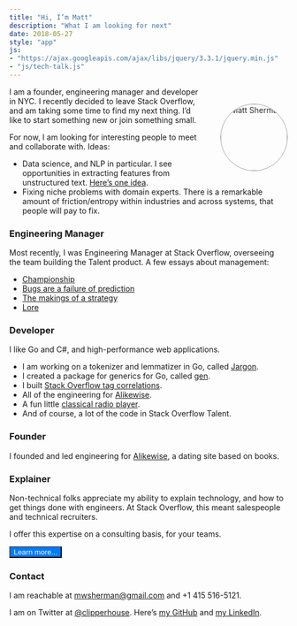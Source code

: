 ```yaml
---
title: "Hi, I’m Matt"
description: "What I am looking for next"
date: 2018-05-27
style: "app"
js:
- "https://ajax.googleapis.com/ajax/libs/jquery/3.3.1/jquery.min.js"
- "js/tech-talk.js"
---
```


<style>
img[src$='#photo'] {
    float: right;
    margin: 0 0 2em 2em;
    position: relative;
    top: 30px;
    opacity: .9;
    width: 120px;
    border-radius: 50%;
    border: 1px solid #999;
}

button {
    width: auto;
    background-color: #007AFF;
    color: white;
}
</style>


![Matt Sherman](https://pbs.twimg.com/profile_images/557247446649036800/JSalo08u_400x400.jpeg#photo)

I am a founder, engineering manager and developer in NYC. I recently decided to leave Stack Overflow, and am taking some time to find my next thing. I’d like to start something new or join something small.

For now, I am looking for interesting people to meet and collaborate with. Ideas:

- Data science, and NLP in particular. I see opportunities in extracting features from unstructured text. [Here’s one idea](https://docs.google.com/document/d/1lqMYoLtqeu6q2Q_ToI_f5hHMV4tNULtgL9jVizhE7SA/edit?usp=sharing).
- Fixing niche problems with domain experts. There is a remarkable amount of friction/entropy within industries and across systems, that people will pay to fix.

### Engineering Manager

Most recently, I was Engineering Manager at Stack Overflow, overseeing the team building the Talent product. A few essays about management:

- [Championship](/championship/)
- [Bugs are a failure of prediction](/bugs-are-a-failure-of-prediction/)
- [The makings of a strategy](makings-of-a-strategy/)
- [Lore](/lore/)

### Developer

I like Go and C#, and high-performance web applications.

- I am working on a tokenizer and lemmatizer in Go, called [Jargon](/jargon/).
- I created a package for generics for Go, called [gen](/gen/overview/).
- I built [Stack Overflow tag correlations](/stack-correlations/).
- All of the engineering for [Alikewise](/alikewise/).
- A fun little [classical radio player](/classical/).
- And of course, a lot of the code in Stack Overflow Talent.

### Founder

I founded and led engineering for [Alikewise](/alikewise/), a dating site based on books.

### Explainer

Non-technical folks appreciate my ability to explain technology, and how to get things done with engineers. At Stack Overflow, this meant salespeople and technical recruiters.

I offer this expertise on a consulting basis, for your teams.

<button href="/tech-talk/"> Learn more... </button>

### Contact

I am reachable at mwsherman@gmail.com and +1 415 516-5121.

I am on Twitter at [@clipperhouse](https://mobile.twitter.com/@clipperhouse). Here’s [my GitHub](https://github.com/clipperhouse) and [my LinkedIn](https://linkedin.com/in/clipperhouse).
